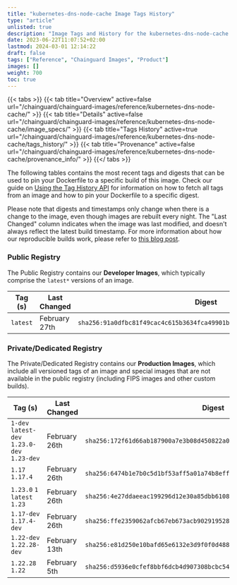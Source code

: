 ```yaml
---
title: "kubernetes-dns-node-cache Image Tags History"
type: "article"
unlisted: true
description: "Image Tags and History for the kubernetes-dns-node-cache Chainguard Image"
date: 2023-06-22T11:07:52+02:00
lastmod: 2024-03-01 12:14:22
draft: false
tags: ["Reference", "Chainguard Images", "Product"]
images: []
weight: 700
toc: true
---
```


{{< tabs >}}
{{< tab title="Overview" active=false url="/chainguard/chainguard-images/reference/kubernetes-dns-node-cache/" >}}
{{< tab title="Details" active=false url="/chainguard/chainguard-images/reference/kubernetes-dns-node-cache/image_specs/" >}}
{{< tab title="Tags History" active=true url="/chainguard/chainguard-images/reference/kubernetes-dns-node-cache/tags_history/" >}}
{{< tab title="Provenance" active=false url="/chainguard/chainguard-images/reference/kubernetes-dns-node-cache/provenance_info/" >}}
{{</ tabs >}}

The following tables contains the most recent tags and digests that can be used to pin your Dockerfile to a specific build of this image. Check our guide on [Using the Tag History API](/chainguard/chainguard-images/using-the-tag-history-api/) for information on how to fetch all tags from an image and how to pin your Dockerfile to a specific digest.

Please note that digests and timestamps only change when there is a change to the image, even though images are rebuilt every night. The "Last Changed" column indicates when the image was last modified, and doesn't always reflect the latest build timestamp. For more information about how our reproducible builds work, please refer to [this blog post](https://www.chainguard.dev/unchained/reproducing-chainguards-reproducible-image-builds).

### Public Registry
The Public Registry contains our **Developer Images**, which typically comprise the `latest*` versions of an image.

| Tag (s)   | Last Changed  | Digest                                                                    |
|-----------|---------------|---------------------------------------------------------------------------|
|  `latest` | February 27th | `sha256:91a0dfbc81f49cac4c615b3634fca49901bc889f29c48c7ded7cbed3216c4457` |


### Private/Dedicated Registry
The Private/Dedicated Registry contains our **Production Images**, which include all versioned tags of an image and special images that are not available in the public registry (including FIPS images and other custom builds).

| Tag (s)                                       | Last Changed  | Digest                                                                    |
|-----------------------------------------------|---------------|---------------------------------------------------------------------------|
|  `1-dev` `latest-dev` `1.23.0-dev` `1.23-dev` | February 26th | `sha256:172f61d66ab187900a7e3b08d450822a03561d7cbf6da419ab1f21a6ab6cfe7e` |
|  `1.17` `1.17.4`                              | February 26th | `sha256:6474b1e7b0c5d1bf53aff5a01a74b8eff408fffdad68d58c5794570ca87f4080` |
|  `1.23.0` `1` `latest` `1.23`                 | February 26th | `sha256:4e27ddaeeac199296d12e30a85dbb610805d3fb8ae31f7aa9831c24e1c5e06e6` |
|  `1.17-dev` `1.17.4-dev`                      | February 26th | `sha256:ffe2359062afcb67eb673acb90291952856863e83533ee602aa1650104cd4d5a` |
|  `1.22-dev` `1.22.28-dev`                     | February 13th | `sha256:e81d250e10bafd65e6132e3d9f0f0d4883db8db71f035e839b102b82e4a709a6` |
|  `1.22.28` `1.22`                             | February 5th  | `sha256:d5936e0cfef8bbf6dcb4d907308bcbc54a0ebff18ed0cf7e71f60587117a6e35` |

